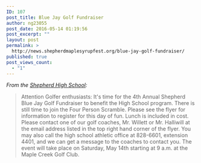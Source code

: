 ```yaml
---
ID: 107
post_title: Blue Jay Golf Fundraiser
author: ng23055
post_date: 2016-05-14 01:19:56
post_excerpt: ""
layout: post
permalink: >
  http://news.shepherdmaplesyrupfest.org/blue-jay-golf-fundraiser/
published: true
post_views_count:
  - "1"
---
```

*From the [Shepherd High School][1]:* 
> Attention Golfer enthusiasts: It's time for the 4th Annual Shepherd Blue Jay Golf Fundraiser to benefit the High School program. There is still time to join the Four Person Scramble. Please see the flyer for information to register for this day of fun. Lunch is included in cost.  Please contact one of our golf coaches, Mr. Willett or Mr. Halliwill at the email address listed in the top right hand corner of the flyer. You may also call the high school athletic office at 828-6601, extension 4401, and we can get a message to the coaches to contact you. The event will take place on Saturday, May 14th starting at 9 a.m. at the Maple Creek Golf Club.

 [1]: https://www.facebook.com/shepherdmihs/?fref=photo